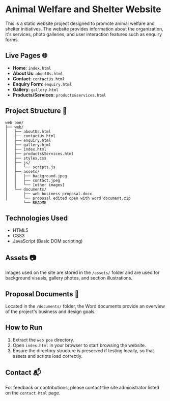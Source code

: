 # Animal Welfare and Shelter Website

This is a static website project designed to promote animal welfare and shelter initiatives. The website provides information about the organization, it's services, photo galleries, and user interaction features such as enquiry forms.

##  Live Pages 🌐

- **Home**: `index.html`
- **About Us**: `aboutUs.html`
- **Contact**: `contactUs.html`
- **Enquiry Form**: `enquiry.html`
- **Gallery**: `gallery.html`
- **Products/Services**: `products&services.html`

##  Project Structure 📁

```
web poe/
├── web/
│   ├── aboutUs.html
│   ├── contactUs.html
│   ├── enquiry.html
│   ├── gallery.html
│   ├── index.html
│   ├── products&Services.html
│   ├── styles.css
│   ├── js/
│   │   └── scripts.js
│   ├── assets/
│   │   ├── background.jpeg
│   │   ├── contact.jpeg
│   │   └── [other images]
│   └── documents/
│       ├── web business proposal.docx
│       └── proposal edited open with word document.zip
        └── README
```

##  Technologies Used

- HTML5
- CSS3
- JavaScript (Basic DOM scripting)

##  Assets 📷

Images used on the site are stored in the `/assets/` folder and are used for background visuals, gallery photos, and section illustrations.

## Proposal Documents 📄

Located in the `/documents/` folder, the Word documents provide an overview of the project's business and design goals.

##  How to Run

1. Extract the `web poe` directory.
2. Open `index.html` in your browser to start browsing the website.
3. Ensure the directory structure is preserved if testing locally, so that assets and scripts load correctly.

##  Contact 📬

For feedback or contributions, please contact the site administrator listed on the `contact.html` page.
